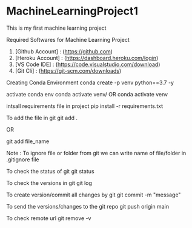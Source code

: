 # MachineLearningProject1
This is my first machine learning project


Required Softwares for Machine Learning Project

1. [Github Account] : (https://github.com)
2. [Heroku Account] : (https://dashboard.heroku.com/login)
3. [VS Code IDE] : (https://code.visualstudio.com/download)
4. [Git Cli] : (https://git-scm.com/downloads)

Creating Conda Environment
conda create -p venv python==3.7 -y

activate conda env
conda activate venv/
OR
conda activate venv

intsall requirements file in project
pip install -r requirements.txt

To add the file in git
git add .

OR

git add file_name

 Note : To ignore file or folder from git we can write name of file/folder in .gitignore file


To check the status of git 
git status


To check the versions in git 
git log


To create version/commit all changes by git
git commit -m "message"

To send the versions/changes to the git repo
git push origin main

To check remote url
git remove -v  